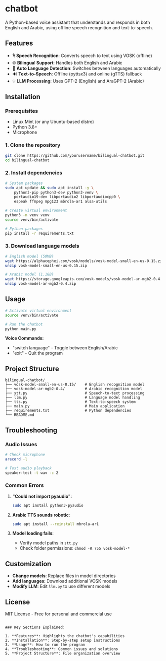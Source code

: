 # chatbot

A Python-based voice assistant that understands and responds in both English and Arabic, using offline speech recognition and text-to-speech.

## Features

- 🎙️ **Speech Recognition**: Converts speech to text using VOSK (offline)
- 🌐 **Bilingual Support**: Handles both English and Arabic
- 🔄 **Auto Language Detection**: Switches between languages automatically
- 🔊 **Text-to-Speech**: Offline (pyttsx3) and online (gTTS) fallback
- 💡 **LLM Processing**: Uses GPT-2 (English) and AraGPT-2 (Arabic)

## Installation

### Prerequisites
- Linux Mint (or any Ubuntu-based distro)
- Python 3.8+
- Microphone

### 1. Clone the repository
```bash
git clone https://github.com/yourusername/bilingual-chatbot.git
cd bilingual-chatbot
```

### 2. Install dependencies
```bash
# System packages
sudo apt update && sudo apt install -y \
    python3-pip python3-dev python3-venv \
    portaudio19-dev libportaudio2 libportaudiocpp0 \
    espeak ffmpeg mpg123 mbrola-ar1 alsa-utils

# Create virtual environment
python3 -m venv venv
source venv/bin/activate

# Python packages
pip install -r requirements.txt
```

### 3. Download language models
```bash
# English model (50MB)
wget https://alphacephei.com/vosk/models/vosk-model-small-en-us-0.15.zip
unzip vosk-model-small-en-us-0.15.zip

# Arabic model (1.1GB)
wget https://storage.googleapis.com/vosk-models/vosk-model-ar-mgb2-0.4.zip
unzip vosk-model-ar-mgb2-0.4.zip
```

## Usage

```bash
# Activate virtual environment
source venv/bin/activate

# Run the chatbot
python main.py
```

**Voice Commands:**
- "switch language" - Toggle between English/Arabic
- "exit" - Quit the program

## Project Structure

```
bilingual-chatbot/
├── vosk-model-small-en-us-0.15/    # English recognition model
├── vosk-model-ar-mgb2-0.4/         # Arabic recognition model
├── stt.py                          # Speech-to-text processing
├── llm.py                          # Language model handling
├── tts.py                          # Text-to-speech system
├── main.py                         # Main application
├── requirements.txt                # Python dependencies
└── README.md
```

## Troubleshooting

### Audio Issues
```bash
# Check microphone
arecord -l

# Test audio playback
speaker-test -t wav -c 2
```

### Common Errors
1. **"Could not import pyaudio"**:
   ```bash
   sudo apt install python3-pyaudio
   ```

2. **Arabic TTS sounds robotic**:
   ```bash
   sudo apt install --reinstall mbrola-ar1
   ```

3. **Model loading fails**:
   - Verify model paths in `stt.py`
   - Check folder permissions: `chmod -R 755 vosk-model-*`

## Customization

- **Change models**: Replace files in model directories
- **Add languages**: Download additional VOSK models
- **Modify LLM**: Edit `llm.py` to use different models

## License
MIT License - Free for personal and commercial use
```

### Key Sections Explained:

1. **Features**: Highlights the chatbot's capabilities
2. **Installation**: Step-by-step setup instructions
3. **Usage**: How to run the program
4. **Troubleshooting**: Common issues and solutions
5. **Project Structure**: File organization overview
